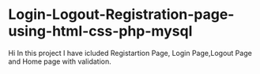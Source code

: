 # Login-Logout-Registration-page-using-html-css-php-mysql
Hi In this project I have icluded Registartion Page, Login Page,Logout Page and Home page  with validation. 
